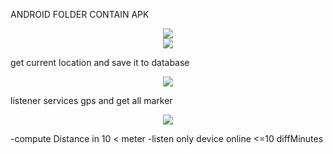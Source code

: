ANDROID FOLDER CONTAIN APK 

<center><img src="https://imgur.com/download/t4wwFz7" /></center>

<center><img src="https://imgur.com/download/bRlPqni" /></center>

get current location and save it to database

<center><img src="https://imgur.com/download/Jp1epc7" /></center>

listener services gps and get all marker

<center><img src="https://imgur.com/download/k7XFJ4Q" /></center>

-compute Distance in 10 < meter 
-listen only device online <=10 diffMinutes  
